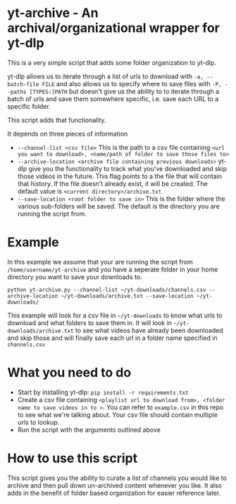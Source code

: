 # yt-archive - An archival/organizational wrapper for yt-dlp

This is a very simple script that adds some folder organization to yt-dlp. 

yt-dlp allows us to iterate through a list of urls to download with `-a, --batch-file FILE`
and also allows us to specify where to save files with `-P, --paths [TYPES:]PATH` but doesn't give us the ability to to iterate through a batch of urls and save them somewhere specific, i.e. save each URL to a specific folder.

This script adds that functionality. 

It depends on three pieces of information

* `--channel-list <csv file>` This is the path to a csv file containing `<url you want to download>, <name/path of folder to save those files to>`
* `--archive-location <archive file containing previous downloads>` yt-dlp give you the functionality to track what you've downloaded and skip those videos in the future. This flag points to a the file that will contain that history. If the file doesn't already exist, it will be created. The default value is `<current directory>/archive.txt`
* `--save-location <root folder to save in>` This is the folder where the various sub-folders will be saved. The default is the directory you are running the script from.

# Example
In this example we assume that your are running the script from `/home/username/yt-archive` and you have a seperate folder in your home directory you want to save your downloads to.

  `python yt-archive.py --channel-list ~/yt-downloads/channels.csv --archive-location ~/yt-downloads/archive.txt --save-location ~/yt-downloads/`
  
  This example will look for a csv file in `~/yt-downloads` to know what urls to download and what folders to save them in. It will look in `~/yt-downloads/archive.txt` to see what videos have already been downloaded and skip those and will finally save each url in a folder name specified in `channels.csv`
  
  # What you need to do
  * Start by installing yt-dlp: `pip install -r requirements.txt`
  * Create a csv file containing `<playlist url to download from>, <folder name to save videos in to >`. You can refer to `example.csv` in this repo to see what we're talking about. Your csv file should contain multiple urls to lookup.
  * Run the script with the arguments outlined above

# How to use this script
This script gives you the ability to curate a list of channels you would like to archive and then pull down un-archived content whenever you like. It also adds in the benefit of folder based organization for easier reference later. 

